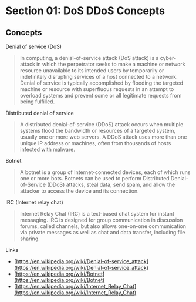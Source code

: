 # Section 01: DoS DDoS Concepts

## Concepts
Denial of service (DoS)
> In computing, a denial-of-service attack (DoS attack) is a cyber-attack in which the perpetrator seeks to make a machine or network resource unavailable to its intended users by temporarily or indefinitely disrupting services of a host connected to a network. Denial of service is typically accomplished by flooding the targeted machine or resource with superfluous requests in an attempt to overload systems and prevent some or all legitimate requests from being fulfilled.

Distributed denial of service
> A distributed denial-of-service (DDoS) attack occurs when multiple systems flood the bandwidth or resources of a targeted system, usually one or more web servers.
> A DDoS attack uses more than one unique IP address or machines, often from thousands of hosts infected with malware.

Botnet
> A botnet is a group of Internet-connected devices, each of which runs one or more bots.
> Botnets can be used to perform Distributed Denial-of-Service (DDoS) attacks, steal data, send spam, and allow the attacker to access the device and its connection.

IRC (Internet relay chat)
> Internet Relay Chat (IRC) is a text-based chat system for instant messaging.
> IRC is designed for group communication in discussion forums, called channels, but also allows one-on-one communication via private messages as well as chat and data transfer, including file sharing.

Links
- [https://en.wikipedia.org/wiki/Denial-of-service_attack](https://en.wikipedia.org/wiki/Denial-of-service_attack)
- [https://en.wikipedia.org/wiki/Botnet](https://en.wikipedia.org/wiki/Botnet)
- [https://en.wikipedia.org/wiki/Internet_Relay_Chat](https://en.wikipedia.org/wiki/Internet_Relay_Chat)
